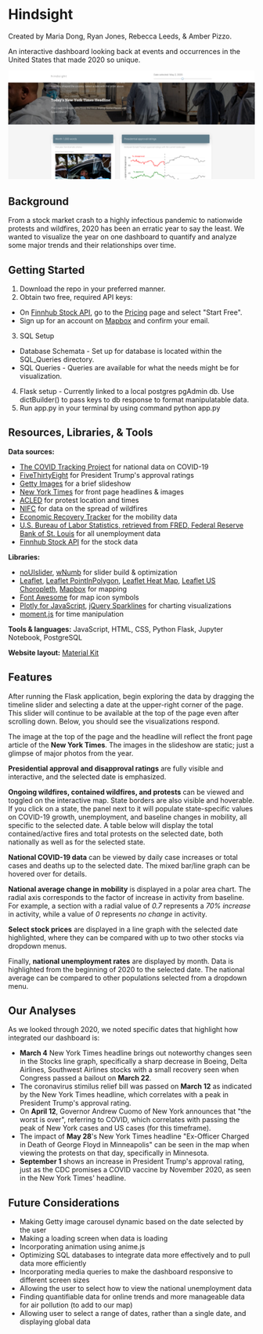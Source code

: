 # Hindsight
Created by Maria Dong, Ryan Jones, Rebecca Leeds, & Amber Pizzo.

An interactive dashboard looking back at events and occurrences in the United States that made 2020 so unique.

![screenshot](/static/img/screenshot_crop.png)

## Background
From a stock market crash to a highly infectious pandemic to nationwide protests and wildfires, 2020 has been an erratic year to say the least. We wanted to visualize the year on one dashboard to quantify and analyze some major trends and their relationships over time.

## Getting Started
1. Download the repo in your preferred manner.
2. Obtain two free, required API keys:
  * On [Finnhub Stock API](https://finnhub.io/), go to the [Pricing](https://finnhub.io/pricing) page and select "Start Free".
  * Sign up for an account on [Mapbox](https://www.mapbox.com/) and confirm your email.
3. SQL Setup
  * Database Schemata - Set up for database is located within the SQL_Queries directory.
  * SQL Queries - Queries are available for what the needs might be for visualization.
4. Flask setup - Currently linked to a local postgres pgAdmin db. Use dictBuilder() to pass keys to db response to format manipulatable data.
5. Run app.py in your terminal by using command python app.py

## Resources, Libraries, & Tools

**Data sources:**
* [The COVID Tracking Project](https://covidtracking.com/) for national data on COVID-19
* [FiveThirtyEight](https://projects.fivethirtyeight.com/trump-approval-ratings/) for President Trump's approval ratings
* [Getty Images](https://www.gettyimages.com/editorial-images) for a brief slideshow
* [New York Times](https://www.nytimes.com/) for front page headlines & images
* [ACLED](https://acleddata.com/special-projects/us-crisis-monitor/) for protest location and times
* [NIFC](https://data-nifc.opendata.arcgis.com/) for data on the spread of wildfires
* [Economic Recovery Tracker](https://github.com/OpportunityInsights/EconomicTracker) for the mobility data
* [U.S. Bureau of Labor Statistics, retrieved from FRED, Federal Reserve Bank of St. Louis](https://fred.stlouisfed.org/) for all unemployment data
* [Finnhub Stock API](https://finnhub.io/) for the stock data

**Libraries:**
* [noUIslider](https://refreshless.com/nouislider/), [wNumb](https://github.com/leongersen/wnumb/releases) for slider build & optimization
* [Leaflet](https://leafletjs.com/index.html), [Leaflet PointInPolygon](https://github.com/hayeswise/Leaflet.PointInPolygon), [Leaflet Heat Map](https://github.com/Leaflet/Leaflet.heat), [Leaflet US Choropleth](https://leafletjs.com/examples/choropleth/us-states.js), [Mapbox](https://docs.mapbox.com/api/maps/#styles) for mapping
* [Font Awesome](https://fontawesome.com/) for map icon symbols
* [Plotly for JavaScript](https://plotly.com/javascript/), [jQuery Sparklines](https://omnipotent.net/jquery.sparkline/) for charting visualizations
* [moment.js](https://momentjs.com/) for time manipulation

**Tools & languages:** JavaScript, HTML, CSS, Python Flask, Jupyter Notebook, PostgreSQL

**Website layout:** [Material Kit](https://github.com/creativetimofficial/material-kit)

## Features
After running the Flask application, begin exploring the data by dragging the timeline slider and selecting a date at the upper-right corner of the page. This slider will continue to be available at the top of the page even after scrolling down. Below, you should see the visualizations respond.

The image at the top of the page and the headline will reflect the front page article of the **New York Times**. The images in the slideshow are static; just a glimpse of major photos from the year.

**Presidential approval and disapproval ratings** are fully visible and interactive, and the selected date is emphasized.

**Ongoing wildfires, contained wildfires, and protests** can be viewed and toggled on the interactive map. State borders are also visible and hoverable. If you click on a state, the panel next to it will populate state-specific values on COVID-19 growth, unemployment, and baseline changes in mobility, all specific to the selected date. A table below will display the total contained/active fires and total protests on the selected date, both nationally as well as for the selected state.

**National COVID-19 data** can be viewed by daily case increases or total cases and deaths up to the selected date. The mixed bar/line graph can be hovered over for details.

**National average change in mobility** is displayed in a polar area chart. The radial axis corresponds to the factor of increase in activity from baseline. For example, a  section with a radial value of _0.7_ represents a _70% increase_ in activity, while a value of _0_ represents _no change_ in activity.

**Select stock prices** are displayed in a line graph with the selected date highlighted, where they can be compared with up to two other stocks via dropdown menus.

Finally, **national unemployment rates** are displayed by month. Data is highlighted from the beginning of 2020 to the selected date. The national average can be compared to other populations selected from a dropdown menu.

## Our Analyses
As we looked through 2020, we noted specific dates that highlight how integrated our dashboard is:

* **March 4** New York Times headline brings out noteworthy changes seen in the Stocks line graph, specifically a sharp decrease in Boeing, Delta Airlines, Southwest Airlines stocks with a small recovery seen when Congress passed a bailout on **March 22**.
* The coronavirus stimilus relief bill was passed on **March 12** as indicated by the New York Times headline, which correlates with a peak in President Trump's approval rating.
* On **April 12**, Governor Andrew Cuomo of New York announces that "the worst is over", referring to COVID, which correlates with passing the peak of New York cases and US cases (for this timeframe).
* The impact of **May 28**'s New York Times headline "Ex-Officer Charged in Death of George Floyd in Minneapolis" can be seen in the map when viewing the protests on that day, specifically in Minnesota.
* **September 1** shows an increase in President Trump's approval rating, just as the CDC promises a COVID vaccine by November 2020, as seen in the New York Times' headline.

## Future Considerations

* Making Getty image carousel dynamic based on the date selected by the user
* Making a loading screen when data is loading
* Incorporating animation using anime.js
* Optimizing SQL databases to integrate data more effectively and to pull data more efficiently
* Incorporating media queries to make the dashboard responsive to different screen sizes
* Allowing the user to select how to view the national unemployment data 
* Finding quantifiable data for online trends and more manageable data for air pollution (to add to our map)
* Allowing user to select a range of dates, rather than a single date, and displaying global data 
